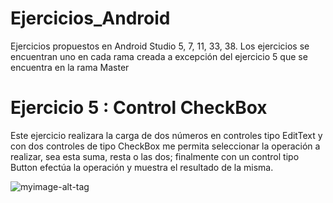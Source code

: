 # Ejercicios_Android
Ejercicios propuestos en Android Studio  5, 7, 11, 33, 38.
Los ejercicios se encuentran uno en cada rama creada a excepción del ejercicio 5 que  se encuentra en la rama Master

# Ejercicio 5 : Control CheckBox
Este ejercicio realizara la carga de dos números  en controles tipo EditText y con dos controles de tipo
CheckBox me permita seleccionar la operación a realizar, sea esta suma, resta o las dos;
finalmente con un control tipo Button efectúa la operación y muestra el resultado de la misma.

 ![myimage-alt-tag](https://github.com/wendysoto/Ejercicios_Android/blob/master/capturas/5.1.jpeg) 
